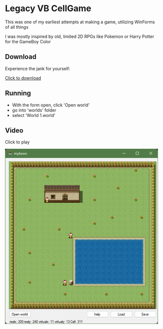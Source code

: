 # Legacy VB CellGame

This was one of my earliest attempts at making a game, utilizing WinForms of all things

I was mostly inspired by old, limited 2D RPGs like Pokemon or Harry Potter for the GameBoy Color

## Download
Experience the jank for yourself:

[Click to download](https://github.com/andrewiankidd/legacy-vb-cellgame/releases/download/release/Debug.zip)

## Running
- With the form open, click 'Open world'
- go into 'worlds' folder
- select 'World 1.world'

## Video

Click to play

[![screenshot](screenshot.png)](https://www.youtube.com/watch?v=Ot31FBBOkKk)